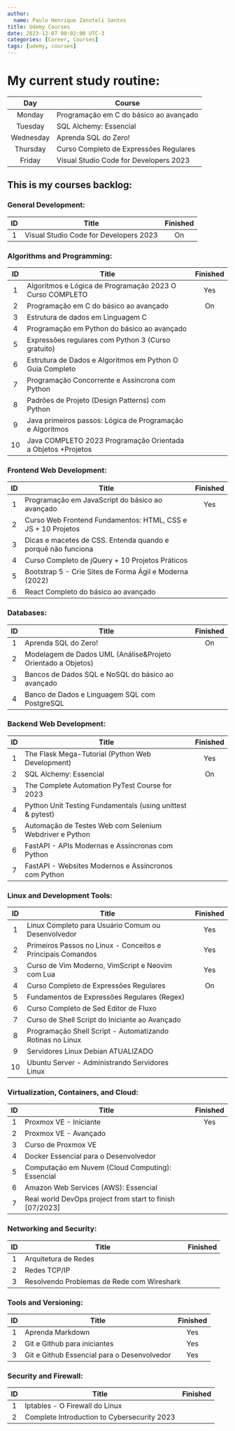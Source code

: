 ```yaml
---
author:
  name: Paulo Henrique Zanoteli Santos
title: Udemy Courses
date: 2023-12-07 00:02:00 UTC-3
categories: [Career, Courses]
tags: [udemy, courses]
---
```


# My current study routine:

| Day       | Course                                 |
|:---------:|----------------------------------------|
| Monday    | Programação em C do básico ao avançado |
| Tuesday   | SQL Alchemy: Essencial                 |
| Wednesday | Aprenda SQL do Zero!                   |
| Thursday  | Curso Completo de Expressões Regulares |
| Friday    | Visual Studio Code for Developers 2023 |

## This is my courses backlog:

### General Development:

| ID | Title                                              | Finished |
|:--:|----------------------------------------------------|:--------:|
| 1  | Visual Studio Code for Developers 2023             |    On    |

### Algorithms and Programming:

| ID | Title                                                        | Finished |
|:--:|--------------------------------------------------------------|:--------:|
| 1  | Algoritmos e Lógica de Programação 2023 O Curso COMPLETO     |   Yes    |
| 2  | Programação em C do básico ao avançado                       |    On    |
| 3  | Estrutura de dados em Linguagem C                            |          |
| 4  | Programação em Python do básico ao avançado                  |          |
| 5  | Expressões regulares com Python 3 (Curso gratuito)           |          |
| 6  | Estrutura de Dados e Algoritmos em Python O Guia Completo    |          |
| 7  | Programação Concorrente e Assíncrona com Python              |          |
| 8  | Padrões de Projeto (Design Patterns) com Python              |          |
| 9  | Java primeiros passos: Lógica de Programação e Algoritmos    |          |
| 10 | Java COMPLETO 2023 Programação Orientada a Objetos +Projetos |          |

### Frontend Web Development:

| ID | Title                                                        | Finished |
|:--:|--------------------------------------------------------------|:--------:|
| 1  | Programação em JavaScript do básico ao avançado              |   Yes    |
| 2  | Curso Web Frontend Fundamentos: HTML, CSS e JS + 10 Projetos |          |
| 3  | Dicas e macetes de CSS. Entenda quando e porquê não funciona |          |
| 4  | Curso Completo de jQuery + 10 Projetos Práticos              |          |
| 5  | Bootstrap 5 - Crie Sites de Forma Ágil e Moderna (2022)      |          |
| 6  | React Completo do básico ao avançado                         |          |

### Databases:

| ID | Title                                                        | Finished |
|:--:|--------------------------------------------------------------|:--------:|
| 1  | Aprenda SQL do Zero!                                         |    On    |
| 2  | Modelagem de Dados UML (Análise&Projeto Orientado a Objetos) |          |
| 3  | Bancos de Dados SQL e NoSQL do básico ao avançado            |          |
| 4  | Banco de Dados e Linguagem SQL com PostgreSQL                |          |

### Backend Web Development:

| ID | Title                                                      | Finished |
|:--:|------------------------------------------------------------|:--------:|
| 1  | The Flask Mega-Tutorial (Python Web Development)           |   Yes    |
| 2  | SQL Alchemy: Essencial                                     |    On    |
| 3  | The Complete Automation PyTest Course for 2023             |          |
| 4  | Python Unit Testing Fundamentals (using unittest & pytest) |          |
| 5  | Automação de Testes Web com Selenium Webdriver e Python    |          |
| 6  | FastAPI - APIs Modernas e Assíncronas com Python           |          |
| 7  | FastAPI - Websites Modernos e Assíncronos com Python       |          |

### Linux and Development Tools:

| ID | Title                                                       | Finished |
|:--:|-------------------------------------------------------------|:--------:|
| 1  | Linux Completo para Usuário Comum ou Desenvolvedor          |   Yes    |
| 2  | Primeiros Passos no Linux - Conceitos e Principais Comandos |   Yes    |
| 3  | Curso de Vim Moderno, VimScript e Neovim com Lua            |   Yes    |
| 4  | Curso Completo de Expressões Regulares                      |    On    |
| 5  | Fundamentos de Expressões Regulares (Regex)                 |          |
| 6  | Curso Completo de Sed Editor de Fluxo                       |          |
| 7  | Curso de Shell Script do Iniciante ao Avançado              |          |
| 8  | Programação Shell Script - Automatizando Rotinas no Linux   |          |
| 9  | Servidores Linux Debian ATUALIZADO                          |          |
| 10 | Ubuntu Server - Administrando Servidores Linux              |          |

### Virtualization, Containers, and Cloud:

| ID | Title                                                    | Finished |
|:--:|----------------------------------------------------------|:--------:|
| 1  | Proxmox VE - Iniciante                                   |   Yes    |
| 2  | Proxmox VE - Avançado                                    |          |
| 3  | Curso de Proxmox VE                                      |          |
| 4  | Docker Essencial para o Desenvolvedor                    |          |
| 5  | Computação em Nuvem (Cloud Computing): Essencial         |          |
| 6  | Amazon Web Services (AWS): Essencial                     |          |
| 7  | Real world DevOps project from start to finish [07/2023] |          |

### Networking and Security:

| ID | Title                                              | Finished |
|:--:|----------------------------------------------------|:--------:|
| 1  | Arquitetura de Redes                               |          |
| 2  | Redes TCP/IP                                       |          |
| 3  | Resolvendo Problemas de Rede com Wireshark         |          |

### Tools and Versioning:

| ID | Title                                              | Finished |
|:--:|----------------------------------------------------|:--------:|
| 1  | Aprenda Markdown                                   |   Yes    |
| 2  | Git e Github para iniciantes                       |   Yes    |
| 3  | Git e Github Essencial para o Desenvolvedor        |   Yes    |

### Security and Firewall:

| ID | Title                                              | Finished |
|:--:|----------------------------------------------------|:--------:|
| 1  | Iptables - O Firewall do Linux                     |          |
| 2  | Complete Introduction to Cybersecurity 2023        |          |
